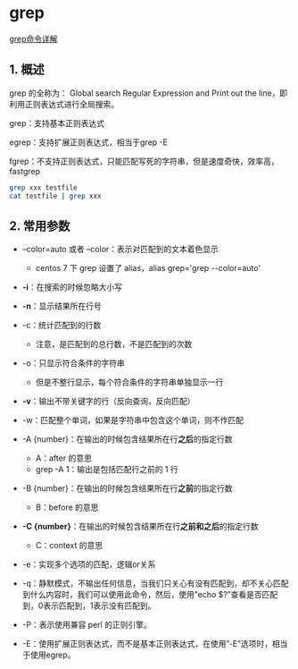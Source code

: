 # grep

[grep命令详解](https://www.zsythink.net/archives/1733)

## 1. 概述

grep 的全称为： Global search Regular Expression and Print out the line，即利用正则表达式进行全局搜索。

grep：支持基本正则表达式

egrep：支持扩展正则表达式，相当于grep -E

fgrep：不支持正则表达式，只能匹配写死的字符串，但是速度奇快，效率高，fastgrep



```bash
grep xxx testfile
cat testfile | grep xxx
```





## 2. 常用参数



* –color=auto 或者 –color：表示对匹配到的文本着色显示
  * centos 7 下 grep 设置了 alias，alias grep='grep --color=auto'

* **-i**：在搜索的时候忽略大小写
* **-n**：显示结果所在行号
* -c：统计匹配到的行数
  * 注意，是匹配到的总行数，不是匹配到的次数
* -o：只显示符合条件的字符串
  * 但是不整行显示，每个符合条件的字符串单独显示一行
* **-v**：输出不带关键字的行（反向查询，反向匹配）
* -w：匹配整个单词，如果是字符串中包含这个单词，则不作匹配
* -A {number}：在输出的时候包含结果所在行**之后**的指定行数
  * A：after 的意思
  * grep -A 1：输出是包括匹配行之前的 1 行
* -B {number}：在输出的时候包含结果所在行**之前**的指定行数
  * B：before 的意思
* **-C {number}**：在输出的时候包含结果所在行**之前和之后**的指定行数
  * C：context 的意思
* -e：实现多个选项的匹配，逻辑or关系
* -q：静默模式，不输出任何信息，当我们只关心有没有匹配到，却不关心匹配到什么内容时，我们可以使用此命令，然后，使用”echo $?”查看是否匹配到，0表示匹配到，1表示没有匹配到。
* -P：表示使用兼容 perl 的正则引擎。
* -E：使用扩展正则表达式，而不是基本正则表达式，在使用”-E”选项时，相当于使用egrep。